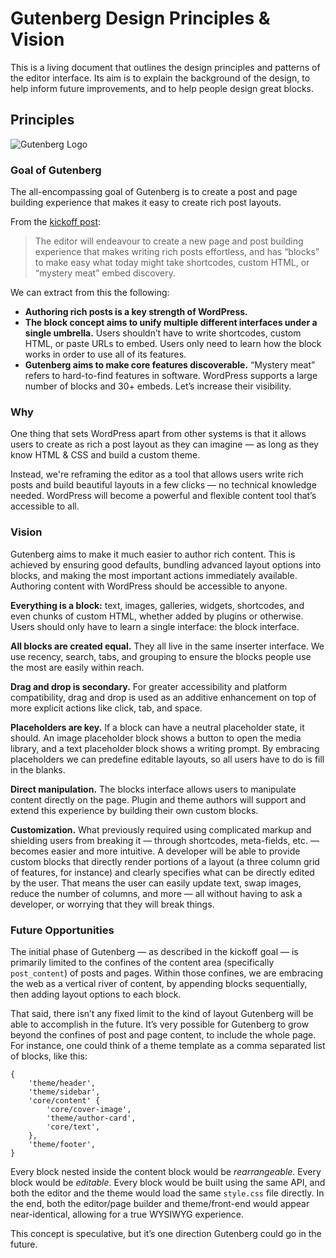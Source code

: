 # Gutenberg Design Principles & Vision

This is a living document that outlines the design principles and patterns of the editor interface. Its aim is to explain the background of the design, to help inform future improvements, and to help people design great blocks.

## Principles

![Gutenberg Logo](https://cldup.com/J2MgjuShPv-3000x3000.png)

### Goal of Gutenberg

The all-encompassing goal of Gutenberg is to create a post and page building experience that makes it easy to create rich post layouts.

From the [kickoff post](https://make.wordpress.org/core/2017/01/04/focus-tech-and-design-leads/):

> The editor will endeavour to create a new page and post building experience that makes writing rich posts effortless, and has “blocks” to make easy what today might take shortcodes, custom HTML, or “mystery meat” embed discovery.

We can extract from this the following:

- **Authoring rich posts is a key strength of WordPress.**
- **The block concept aims to unify multiple different interfaces under a single umbrella.** Users shouldn’t have to write shortcodes, custom HTML, or paste URLs to embed. Users only need to learn how the block works in order to use all of its features.
- **Gutenberg aims to make core features discoverable.** “Mystery meat” refers to hard-to-find features in software. WordPress supports a large number of blocks and 30+ embeds. Let’s increase their visibility.

### Why

One thing that sets WordPress apart from other systems is that it allows users to create as rich a post layout as they can imagine — as long as they know HTML & CSS and build a custom theme.

Instead, we're reframing the editor as a tool that allows users write rich posts and build beautiful layouts in a few clicks — no technical knowledge needed. WordPress will become a powerful and flexible content tool that’s accessible to all.

### Vision

Gutenberg aims to make it much easier to author rich content. This is achieved by ensuring good defaults, bundling advanced layout options into blocks, and making the most important actions immediately available. Authoring content with WordPress should be accessible to anyone.

**Everything is a block:** text, images, galleries, widgets, shortcodes, and even chunks of custom HTML, whether added by plugins or otherwise. Users should only have to learn a single interface: the block interface.

**All blocks are created equal.** They all live in the same inserter interface. We use recency, search, tabs, and grouping to ensure the blocks people use the most are easily within reach.

**Drag and drop is secondary.** For greater accessibility and platform compatibility, drag and drop is used as an additive enhancement on top of more explicit actions like click, tab, and space.

**Placeholders are key.** If a block can have a neutral placeholder state, it should. An image placeholder block shows a button to open the media library, and a text placeholder block shows a writing prompt. By embracing placeholders we can predefine editable layouts, so all users have to do is fill in the blanks.

**Direct manipulation.** The blocks interface allows users to manipulate content directly on the page. Plugin and theme authors will support and extend this experience by building their own custom blocks.

**Customization.** What previously required using complicated markup and shielding users from breaking it — through shortcodes, meta-fields, etc. — becomes easier and more intuitive. A developer will be able to provide custom blocks that directly render portions of a layout (a three column grid of features, for instance) and clearly specifies what can be directly edited by the user. That means the user can easily update text, swap images, reduce the number of columns, and more — all without having to ask a developer, or worrying that they will break things.

### Future Opportunities

The initial phase of Gutenberg — as described in the kickoff goal — is primarily limited to the confines of the content area (specifically `post_content`) of posts and pages. Within those confines, we are embracing the web as a vertical river of content, by appending blocks sequentially, then adding layout options to each block.

That said, there isn’t any fixed limit to the kind of layout Gutenberg will be able to accomplish in the future. It’s very possible for Gutenberg to grow beyond the confines of post and page content, to include the whole page. For instance, one could think of a theme template as a comma separated list of blocks, like this:

```
{
	'theme/header',
	'theme/sidebar',
	'core/content' {
		'core/cover-image',
		'theme/author-card',
		'core/text',
	},
	'theme/footer',
}
```

Every block nested inside the content block would be _rearrangeable_. Every block would be _editable_. Every block would be built using the same API, and both the editor and the theme would load the same `style.css` file directly. In the end, both the editor/page builder and theme/front-end would appear near-identical, allowing for a true WYSIWYG experience.

This concept is speculative, but it’s one direction Gutenberg could go in the future.
